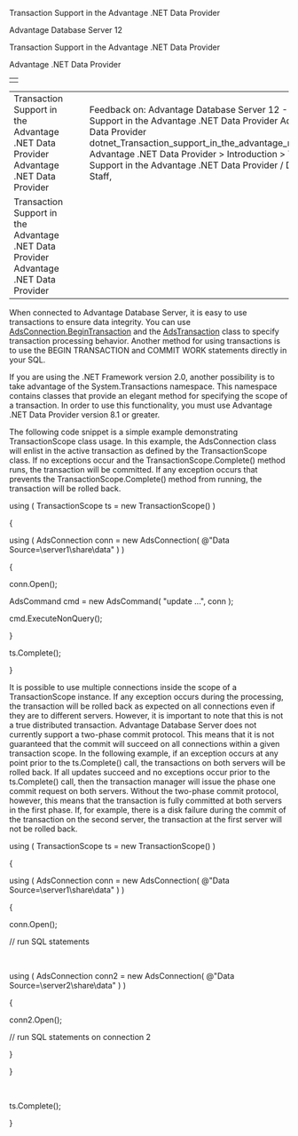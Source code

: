 Transaction Support in the Advantage .NET Data Provider




Advantage Database Server 12  

Transaction Support in the Advantage .NET Data Provider

Advantage .NET Data Provider

|  |
| --- |
|  |

|  |  |  |  |  |
| --- | --- | --- | --- | --- |
| Transaction Support in the Advantage .NET Data Provider  Advantage .NET Data Provider |  |  | Feedback on: Advantage Database Server 12 - Transaction Support in the Advantage .NET Data Provider Advantage .NET Data Provider dotnet\_Transaction\_support\_in\_the\_advantage\_net\_data\_provider Advantage .NET Data Provider > Introduction > Transaction Support in the Advantage .NET Data Provider / Dear Support Staff, |  |
| Transaction Support in the Advantage .NET Data Provider  Advantage .NET Data Provider |  |  |  |  |

When connected to Advantage Database Server, it is easy to use transactions to ensure data integrity. You can use [AdsConnection.BeginTransaction](dotnet_adsconnection_begintransaction_.htm) and the [AdsTransaction](dotnet_adstransaction.htm) class to specify transaction processing behavior. Another method for using transactions is to use the BEGIN TRANSACTION and COMMIT WORK statements directly in your SQL.

If you are using the .NET Framework version 2.0, another possibility is to take advantage of the System.Transactions namespace. This namespace contains classes that provide an elegant method for specifying the scope of a transaction. In order to use this functionality, you must use Advantage .NET Data Provider version 8.1 or greater.

The following code snippet is a simple example demonstrating TransactionScope class usage. In this example, the AdsConnection class will enlist in the active transaction as defined by the TransactionScope class. If no exceptions occur and the TransactionScope.Complete() method runs, the transaction will be committed. If any exception occurs that prevents the TransactionScope.Complete() method from running, the transaction will be rolled back.

using ( TransactionScope ts = new TransactionScope() )

{

using ( AdsConnection conn = new AdsConnection( @"Data Source=\\server1\share\data" ) )

{

conn.Open();

AdsCommand cmd = new AdsCommand( "update ...", conn );

cmd.ExecuteNonQuery();

}

ts.Complete();

}

It is possible to use multiple connections inside the scope of a TransactionScope instance. If any exception occurs during the processing, the transaction will be rolled back as expected on all connections even if they are to different servers. However, it is important to note that this is not a true distributed transaction. Advantage Database Server does not currently support a two-phase commit protocol. This means that it is not guaranteed that the commit will succeed on all connections within a given transaction scope. In the following example, if an exception occurs at any point prior to the ts.Complete() call, the transactions on both servers will be rolled back. If all updates succeed and no exceptions occur prior to the ts.Complete() call, then the transaction manager will issue the phase one commit request on both servers. Without the two-phase commit protocol, however, this means that the transaction is fully committed at both servers in the first phase. If, for example, there is a disk failure during the commit of the transaction on the second server, the transaction at the first server will not be rolled back.

using ( TransactionScope ts = new TransactionScope() )

{

using ( AdsConnection conn = new AdsConnection( @"Data Source=\\server1\share\data" ) )

{

conn.Open();

// run SQL statements

 

using ( AdsConnection conn2 = new AdsConnection( @"Data Source=\\server2\share\data" ) )

{

conn2.Open();

// run SQL statements on connection 2

}

}

 

ts.Complete();

}